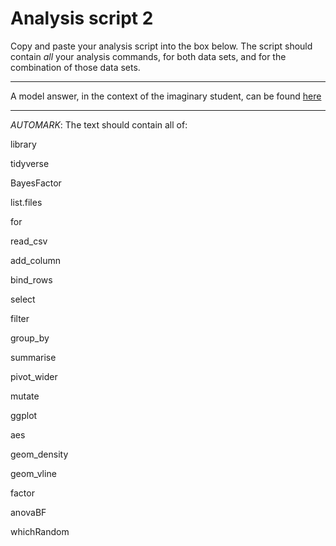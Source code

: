 # Analysis script 2

Copy and paste your analysis script into the box below. The script should contain _all_ your analysis commands, for both data sets, and for the combination of those data sets. 

----

A model answer, in the context of the imaginary student, can be found [here](eg-analysis-2.R)

----

_AUTOMARK_: The text should contain all of:

library

tidyverse

BayesFactor

list.files

for

read_csv

add_column

bind_rows

select

filter

group_by

summarise

pivot_wider

mutate

ggplot

aes

geom_density

geom_vline

factor

anovaBF

whichRandom
